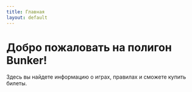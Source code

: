 ```yaml
---
title: Главная
layout: default
---
```

# Добро пожаловать на полигон Bunker!
Здесь вы найдете информацию о играх, правилах и сможете купить билеты.
